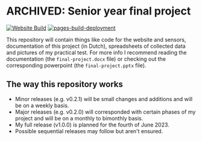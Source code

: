 # ARCHIVED: Senior year final project

[![Website Build](https://github.com/Celarye/syfinalproject/actions/workflows/websiteBuild.yml/badge.svg?branch=master)](https://github.com/Celarye/syfinalproject/actions/workflows/websiteBuild.yml) [![pages-build-deployment](https://github.com/Celarye/syfinalproject/actions/workflows/pages/pages-build-deployment/badge.svg?branch=gh-pages)](https://github.com/Celarye/syfinalproject/actions/workflows/pages/pages-build-deployment)

This repository will contain things like code for the website and sensors, documentation of this project (in Dutch), spreadsheets of collected data and pictures of my practical test. For more info I recommend reading the documentation (the `final-project.docx` file) or checking out the corresponding powerpoint (the `final-project.pptx` file).

## The way this repository works

- Minor releases (e.g. v0.2.1) will be small changes and additions and will be on a weekly basis.
- Major releases (e.g. v0.2.0) will corresponded with certain phases of my project and will be on a monthly to bimonthly basis.
- My full release (v1.0.0) is planned for the fourth of June 2023.
- Possible sequential releases may follow but aren't ensured.
